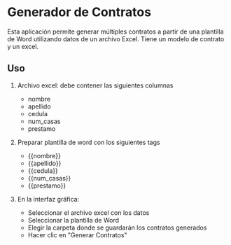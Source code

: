 # Generador de Contratos

Esta aplicación permite generar múltiples contratos a partir de una plantilla de Word utilizando datos de un archivo Excel. Tiene un modelo de contrato y un excel.

## Uso

1. Archivo excel: debe contener las siguientes columnas
   - nombre
   - apellido
   - cedula
   - num_casas
   - prestamo

2. Preparar plantilla de word con los siguientes tags
   - {{nombre}}
   - {{apellido}}
   - {{cedula}}
   - {{num_casas}}
   - {{prestamo}}

3. En la interfaz gráfica:
   - Seleccionar el archivo excel con los datos
   - Seleccionar la plantilla de Word
   - Elegir la carpeta donde se guardarán los contratos generados
   - Hacer clic en "Generar Contratos"
